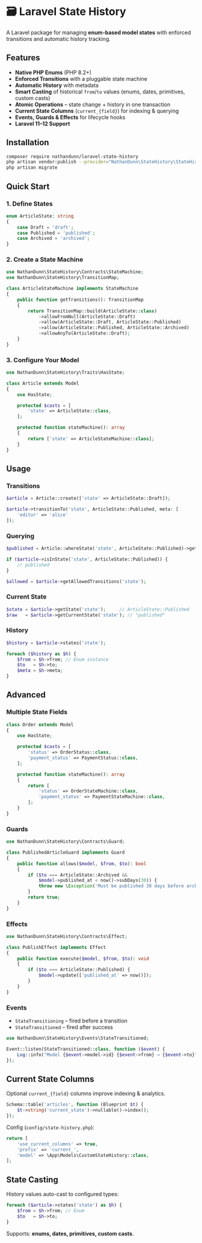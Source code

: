 # 🗃️ Laravel State History

A Laravel package for managing **enum-based model states** with enforced transitions and automatic history tracking.

## Features

- **Native PHP Enums** (PHP 8.2+)
- **Enforced Transitions** with a pluggable state machine
- **Automatic History** with metadata
- **Smart Casting** of historical `from`/`to` values (enums, dates, primitives, custom casts)
- **Atomic Operations** – state change + history in one transaction
- **Current State Columns** (`current_{field}`) for indexing & querying
- **Events, Guards & Effects** for lifecycle hooks
- **Laravel 11–12 Support**

## Installation

```bash
composer require nathandunn/laravel-state-history
php artisan vendor:publish --provider="NathanDunn\StateHistory\StateHistoryServiceProvider" --tag="migrations"
php artisan migrate
```

## Quick Start

### 1. Define States

```php
enum ArticleState: string
{
    case Draft = 'draft';
    case Published = 'published';
    case Archived = 'archived';
}
```

### 2. Create a State Machine

```php
use NathanDunn\StateHistory\Contracts\StateMachine;
use NathanDunn\StateHistory\TransitionMap;

class ArticleStateMachine implements StateMachine
{
    public function getTransitions(): TransitionMap
    {
        return TransitionMap::build(ArticleState::class)
            ->allowFromNull(ArticleState::Draft)
            ->allow(ArticleState::Draft, ArticleState::Published)
            ->allow(ArticleState::Published, ArticleState::Archived)
            ->allowAnyTo(ArticleState::Draft);
    }
}
```

### 3. Configure Your Model

```php
use NathanDunn\StateHistory\Traits\HasState;

class Article extends Model
{
    use HasState;

    protected $casts = [
        'state' => ArticleState::class,
    ];

    protected function stateMachine(): array
    {
        return ['state' => ArticleStateMachine::class];
    }
}
```

## Usage

### Transitions

```php
$article = Article::create(['state' => ArticleState::Draft]);

$article->transitionTo('state', ArticleState::Published, meta: [
    'editor' => 'alice'
]);
```

### Querying

```php
$published = Article::whereState('state', ArticleState::Published)->get();

if ($article->isInState('state', ArticleState::Published)) {
    // published
}

$allowed = $article->getAllowedTransitions('state');
```

### Current State

```php
$state = $article->getState('state');     // ArticleState::Published
$raw   = $article->getCurrentState('state'); // "published"
```

### History

```php
$history = $article->states('state');

foreach ($history as $h) {
    $from = $h->from; // Enum instance
    $to   = $h->to;
    $meta = $h->meta;
}
```

## Advanced

### Multiple State Fields

```php
class Order extends Model
{
    use HasState;

    protected $casts = [
        'status' => OrderStatus::class,
        'payment_status' => PaymentStatus::class,
    ];

    protected function stateMachine(): array
    {
        return [
            'status' => OrderStateMachine::class,
            'payment_status' => PaymentStateMachine::class,
        ];
    }
}
```

### Guards

```php
use NathanDunn\StateHistory\Contracts\Guard;

class PublishedArticleGuard implements Guard
{
    public function allows($model, $from, $to): bool
    {
        if ($to === ArticleState::Archived &&
            $model->published_at < now()->subDays(30)) {
            throw new \Exception('Must be published 30 days before archiving');
        }
        return true;
    }
}
```

### Effects

```php
use NathanDunn\StateHistory\Contracts\Effect;

class PublishEffect implements Effect
{
    public function execute($model, $from, $to): void
    {
        if ($to === ArticleState::Published) {
            $model->update(['published_at' => now()]);
        }
    }
}
```

### Events

- `StateTransitioning` – fired before a transition
- `StateTransitioned` – fired after success

```php
use NathanDunn\StateHistory\Events\StateTransitioned;

Event::listen(StateTransitioned::class, function ($event) {
    Log::info("Model {$event->model->id} {$event->from} → {$event->to}");
});
```

## Current State Columns

Optional `current_{field}` columns improve indexing & analytics.

```php
Schema::table('articles', function (Blueprint $t) {
    $t->string('current_state')->nullable()->index();
});
```

Config (`config/state-history.php`):

```php
return [
    'use_current_columns' => true,
    'prefix' => 'current_',
    'model' => \App\Models\CustomStateHistory::class,
];
```

## State Casting

History values auto-cast to configured types:

```php
foreach ($article->states('state') as $h) {
    $from = $h->from; // Enum
    $to   = $h->to;
}
```

Supports: **enums, dates, primitives, custom casts**.
